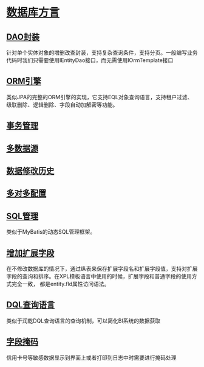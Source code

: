 # [数据库方言](dialect.md)

## [DAO封装](dao.md)

针对单个实体对象的增删改查封装，支持复杂查询条件，支持分页。一般编写业务代码时我们只需要使用IEntityDao接口，而无需使用IOrmTemplate接口

## [ORM引擎](orm.md)

类似JPA的完整的ORM引擎的实现，它支持EQL对象查询语言，支持租户过滤、级联删除、逻辑删除、字段自动加解密等功能。

## [事务管理](transaction.md)

## [多数据源](multi-db.md)

## [数据修改历史](data-change-log.md)

## [多对多配置](many-to-many.md)

## [SQL管理](sql-lib.md)

类似于MyBatis的动态SQL管理框架。

## [增加扩展字段](ext-field.md)

在不修改数据库的情况下，通过纵表来保存扩展字段名和扩展字段值，支持对扩展字段的查询和排序。在XPL模板语言中使用的时候，扩展字段和普通字段的使用方式完全一致，
都是entity.fld属性访问语法。

## [DQL查询语言](dql.md)

类似于润乾DQL查询语言的查询机制，可以简化BI系统的数据获取

## [字段掩码](field-masking.md)

信用卡号等敏感数据显示到界面上或者打印到日志中时需要进行掩码处理
